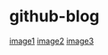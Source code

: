 # github-blog

[image1](/screenshots/image1.png)
[image2](/screenshots/image2.png)
[image3](/screenshots/image3.png)
